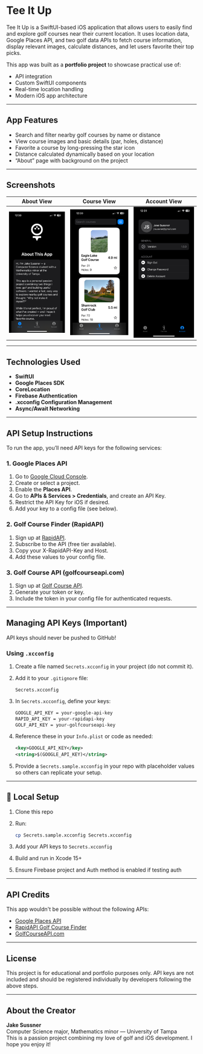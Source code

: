 # Tee It Up

Tee It Up is a SwiftUI-based iOS application that allows users to easily find and explore golf courses near their current location. It uses location data, Google Places API, and two golf data APIs to fetch course information, display relevant images, calculate distances, and let users favorite their top picks.

This app was built as a **portfolio project** to showcase practical use of:
- API integration
- Custom SwiftUI components
- Real-time location handling
- Modern iOS app architecture

---

## App Features

- Search and filter nearby golf courses by name or distance
- View course images and basic details (par, holes, distance)
- Favorite a course by long-pressing the star icon
- Distance calculated dynamically based on your location
- “About” page with background on the project

---

## Screenshots


| About View            | Course View      | Account View |
|---------------------|--------------------------|------------------|
| ![](screenshots/about.png) | ![](screenshots/course.png) | ![](screenshots/account.png) |

---

## Technologies Used

- **SwiftUI**
- **Google Places SDK**
- **CoreLocation**
- **Firebase Authentication**
- **.xcconfig Configuration Management**
- **Async/Await Networking**

---

## API Setup Instructions

To run the app, you’ll need API keys for the following services:

### 1. **Google Places API**

1. Go to [Google Cloud Console](https://console.cloud.google.com/).
2. Create or select a project.
3. Enable the **Places API**.
4. Go to **APIs & Services > Credentials**, and create an API Key.
5. Restrict the API Key for iOS if desired.
6. Add your key to a config file (see below).

### 2. **Golf Course Finder (RapidAPI)**

1. Sign up at [RapidAPI](https://rapidapi.com/golfambit-golfambit-default/api/golf-course-finder/).
2. Subscribe to the API (free tier available).
3. Copy your X-RapidAPI-Key and Host.
4. Add these values to your config file.

### 3. **Golf Course API (golfcourseapi.com)**

1. Sign up at [Golf Course API](https://api.golfcourseapi.com/docs/api/#operation/getCoursesBySearch).
2. Generate your token or key.
3. Include the token in your config file for authenticated requests.

---

## Managing API Keys (Important)

API keys should never be pushed to GitHub!

### Using `.xcconfig`

1. Create a file named `Secrets.xcconfig` in your project (do not commit it).
2. Add it to your `.gitignore` file:

    ```
    Secrets.xcconfig
    ```

3. In `Secrets.xcconfig`, define your keys:

    ```xcconfig
    GOOGLE_API_KEY = your-google-api-key
    RAPID_API_KEY = your-rapidapi-key
    GOLF_API_KEY = your-golfcourseapi-key
    ```

4. Reference these in your `Info.plist` or code as needed:

    ```xml
    <key>GOOGLE_API_KEY</key>
    <string>$(GOOGLE_API_KEY)</string>
    ```

5. Provide a `Secrets.sample.xcconfig` in your repo with placeholder values so others can replicate your setup.

---

## 🧪 Local Setup

1. Clone this repo
2. Run:

    ```bash
    cp Secrets.sample.xcconfig Secrets.xcconfig
    ```

3. Add your API keys to `Secrets.xcconfig`
4. Build and run in Xcode 15+
5. Ensure Firebase project and Auth method is enabled if testing auth

---

## API Credits

This app wouldn't be possible without the following APIs:

- [Google Places API](https://developers.google.com/maps/documentation/places/web-service)
- [RapidAPI Golf Course Finder](https://rapidapi.com/golfambit-golfambit-default/api/golf-course-finder/)
- [GolfCourseAPI.com](https://api.golfcourseapi.com/docs/api/)

---

## License

This project is for educational and portfolio purposes only. API keys are not included and should be registered individually by developers following the above steps.

---

## About the Creator

**Jake Sussner**  
Computer Science major, Mathematics minor — University of Tampa  
This is a passion project combining my love of golf and iOS development. I hope you enjoy it!

